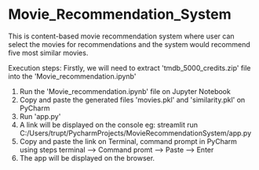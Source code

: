 # Movie_Recommendation_System
This is content-based movie recommendation system where user can select the movies for recommendations and the system would recommend five most similar movies. 

Execution steps:
Firstly, we will need to extract 'tmdb_5000_credits.zip' file into the 'Movie_recommendation.ipynb'
1. Run the 'Movie_recommendation.ipynb' file on Jupyter Notebook
2. Copy and paste the generated files 'movies.pkl' and 'similarity.pkl' on PyCharm
3. Run 'app.py' 
4. A link will be displayed on the console
eg: streamlit run C:/Users/trupt/PycharmProjects/MovieRecommendationSystem/app.py
5. Copy and paste the link on Terminal, command prompt in PyCharm using steps terminal --> Command promt --> Paste --> Enter
6. The app will be displayed on the browser. 

